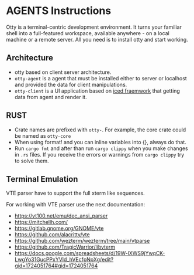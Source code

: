 # AGENTS Instructions

Otty is a terminal-centric development environment.
It turns your familiar shell into a full-featured workspace, available anywhere - on a local machine or a remote server. All you need is to install otty and start working.

## Architecture

- otty based on client server architecture.
- `otty-agent` is a agent that must be installed either to server or localhost and provided the data for client manipulations.
- `otty-client` is a UI application based on [iced fraemwork](https://github.com/iced-rs/iced) that getting data from agent and render it.

## RUST

- Crate names are prefixed with `otty-`. For example, the core crate could be named as `otty-core`
- When using format! and you can inline variables into {}, always do that.
- Run `cargo fmt` and after than run `cargo clippy` when you make changes in `.rs` files. If you receive the errors or warnings from `cargo clippy` try to solve them.

## Terminal Emulation

VTE parser have to support the full xterm like sequences. 

For working with VTE parser use the next documentation:

- https://vt100.net/emu/dec_ansi_parser
- https://mitchellh.com/
- https://gitlab.gnome.org/GNOME/vte
- https://github.com/alacritty/vte
- https://github.com/wezterm/wezterm/tree/main/vtparse
- https://github.com/TragicWarrior/libvterm
- https://docs.google.com/spreadsheets/d/19W-lXWS9jYwqCK-LwgYo31GucPPxYVld_hVEcfpNpXg/edit?gid=1724051764#gid=1724051764
